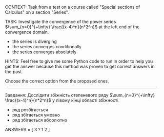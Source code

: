 CONTEXT: Task from a test on a course called "Special sections of Calculus" on a section "Series".

TASK:
Investigate the convergence of the power series $\sum_{n=0}^{+\infty} \frac{(x-4)^n}{n*2^n}$ at the left end of the convergence domain.

- the series is diverging
- the series converges conditionally
- the series converges absolutely

HINTS: Feel free to give me some Python code to run in order to help you get the answer because this method was proven to get correct answers in the past.

Choose the correct option from the proposed ones.

---

Завдання:
Дослідити збіжність степеневого ряду $\sum_{n=0}^{+\infty} \frac{(x-4)^n}{n*2^n}$ у лівому кінці області збіжності.

- ряд розбігається
- ряд збігається умовно
- ряд збігається абсолютно

ANSWERS = [
3
? 1
2
]
